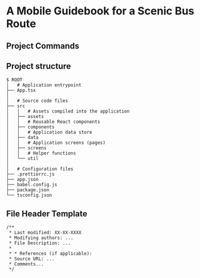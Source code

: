 # A Mobile Guidebook for a Scenic Bus Route


## Project Commands


## Project structure

```
$ ROOT
│   # Application entrypoint
├── App.tsx
│
│   # Source code files
├── src
│   │   # Assets compiled into the application
│   ├── assets
│   │   # Reusable React components
│   ├── components
│   │   # Application data store
│   ├── data
│   │   # Application screens (pages)
│   ├── screens
│   │   # Helper functions
│   └── util
│
│   # Configuration files
├── .prettierrc.js
├── app.json
├── babel.config.js
├── package.json
└── tsconfig.json
```

## File Header Template
```
/**
 * Last modified: XX-XX-XXXX
 * Modifying authors: ...
 * File Description: ...
 *
 * * References (if applicable):
 * Source URL: ...
 * Comments...
 */
```

